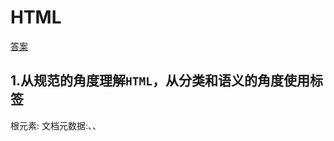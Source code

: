 # HTML

[答案](https://blog.csdn.net/zxcv19961204/article/details/90671662)

## 1.从规范的角度理解`HTML`，从分类和语义的角度使用标签

根元素:<html>
文档元数据:<link>、<meta>、<style>、<style>
内容分区:<header>、<nav>、 <section>、<aside> 、<footer> 、<h1>~<h6> 、<article> 、<address>、<hgroup>
文本内容:<main>、<div>、<p>、<pre>、<ol>、 <ul>、<li>、<dl> 、<dt>、<dd>、<figure> 、<figcaption>、<blockquote> 、<hr>
内联文本语义:<span>、<a>、<strong>、<em>、<q>、<br>、<mark>、<code>、<abbr>、<b>、<bdi>、<bdo>、<sub>、<sup>、<time>、<i>、<u>、<cite>、<data>、<kbd>、<nobr>、<s>、<samp>、<tt>、<var>、<wbr>、<rp>、<rt>、<rtc>、<ruby>
图片和多媒体:<img><audio> <video><track><map><area>
内嵌内容:<iframe>、<embed>、<object> 、<param>、<picture>、<source>
脚本:<canvas>、<noscript>、<script>
编辑标识:<del>、<ins>
表格内容:<table>、<caption>、<thead>、<tbody>、<tfoot>、<tr>、、<col><colgroup>、<th>、<td>
表单:<form> 、<input>、<textarea> 、<label>、<button>、<datalist>、<fieldset>、<legend>、<meter>、<optgroup>、<option>、<output>、<progress>、<select>
交互元素<details>、<summary>、<dialog>、<menu>
Web 组件:<slot>、<template>
过时的和弃用的元素 :<acronym><applet><basefont><bgsound><big><blink><center><command><content><dir><element><font><frame><frameset><image><isindex><keygen><listing><marquee><menuitem><multicol><nextid><nobr><noembed><noframes><plaintext><spacer><strike><shadow><tt><xmp>

## 2.常用页面标签的默认样式、自带属性、不同浏览器的差异、处理浏览器兼容问题的方式



## 3.元信息类标签(`head`、`title`、`meta`)的使用目的和配置方法

### 一、head



### 二、title

### 三、meta

meta标签描述了一些基本的元数据。 标签提供了元数据.元数据也不显示在页面上，但会被浏览器解析。META 元素通常用于指定网页的描述，关键词，文件的最后修改时间，作者，和其他元数据。元数据可以使用于浏览器（如何显示内容或重新加载页面），搜索引擎（关键词），或其他Web服务。

## 4.`HTML5`离线缓存原理

##### 离线缓存是Html5新特性之一，简单理解就是第一次加载后将数据缓存，在没有清除缓存前提下，下一次没有网络也可以加载，用在静态数据的网页或游戏比较好用。当然，Html5新的特性都不是所有浏览器都能支持的，离线缓存也一样。反正IE9（包括）及IE9以下的浏览器目前是不支持的。如果用在移动端，应该都能支持。检测是否支持离线缓存也是比较简单的。

